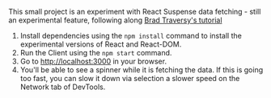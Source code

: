 This small project is an experiment with React Suspense data fetching - still an experimental feature, following along [Brad Traversy's tutorial](https://www.youtube.com/watch?v=NTDJ-NQ32_E)

1. Install dependencies using the `npm install` command to install the experimental versions of React and React-DOM.
2. Run the Client using the `npm start` command.
3. Go to [http://localhost:3000](http://localhost:3000) in your browser.
4. You'll be able to see a spinner while it is fetching the data. If this is going too fast, you can slow it down via selection a slower speed on the Network tab of DevTools.